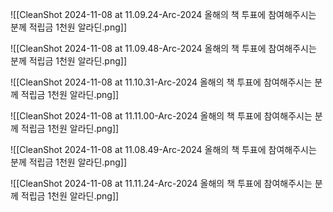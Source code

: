 ![[CleanShot 2024-11-08 at 11.09.24-Arc-2024 올해의 책 투표에 참여해주시는 분께 적립금 1천원  알라딘.png]]


![[CleanShot 2024-11-08 at 11.09.48-Arc-2024 올해의 책 투표에 참여해주시는 분께 적립금 1천원  알라딘.png]]


![[CleanShot 2024-11-08 at 11.10.31-Arc-2024 올해의 책 투표에 참여해주시는 분께 적립금 1천원  알라딘.png]]


![[CleanShot 2024-11-08 at 11.11.00-Arc-2024 올해의 책 투표에 참여해주시는 분께 적립금 1천원  알라딘.png]]


![[CleanShot 2024-11-08 at 11.08.49-Arc-2024 올해의 책 투표에 참여해주시는 분께 적립금 1천원  알라딘.png]]


![[CleanShot 2024-11-08 at 11.11.24-Arc-2024 올해의 책 투표에 참여해주시는 분께 적립금 1천원  알라딘.png]]
